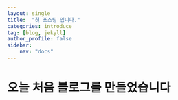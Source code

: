```yaml
---
layout: single
title:  "첫 포스팅 입니다."
categories: introduce
tag: [blog, jekyll]
author_profile: false
sidebar:
    nav: "docs"
---
```


# 오늘 처음 블로그를 만들었습니다 
    
